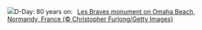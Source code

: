 ![](https://www.bing.com/th?id=OHR.LesBravesNormandy_EN-US6707866678_UHD.jpg&w=1000)D-Day: 80 years on:&nbsp;&ensp;[Les Braves monument on Omaha Beach, Normandy, France (© Christopher Furlong/Getty Images)](https://www.bing.com/th?id=OHR.LesBravesNormandy_EN-US6707866678_UHD.jpg)
<br><br/>
